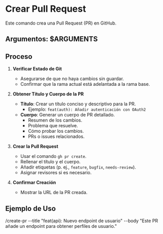# Crear Pull Request

Este comando crea una Pull Request (PR) en GitHub.

## Argumentos: $ARGUMENTS

## Proceso

1.  **Verificar Estado de Git**
    -   Asegurarse de que no haya cambios sin guardar.
    -   Confirmar que la rama actual está adelantada a la rama base.

2.  **Obtener Título y Cuerpo de la PR**
    -   **Título**: Crear un título conciso y descriptivo para la PR.
        -   Ejemplo: `feat(auth): Añadir autenticación con OAuth2`
    -   **Cuerpo**: Generar un cuerpo de PR detallado.
        -   Resumen de los cambios.
        -   Problema que resuelve.
        -   Cómo probar los cambios.
        -   PRs o issues relacionados.

3.  **Crear la Pull Request**
    -   Usar el comando `gh pr create`.
    -   Rellenar el título y el cuerpo.
    -   Añadir etiquetas (p. ej., `feature`, `bugfix`, `needs-review`).
    -   Asignar revisores si es necesario.

4.  **Confirmar Creación**
    -   Mostrar la URL de la PR creada.

## Ejemplo de Uso
/create-pr --title "feat(api): Nuevo endpoint de usuario" --body "Este PR añade un endpoint para obtener perfiles de usuario."
